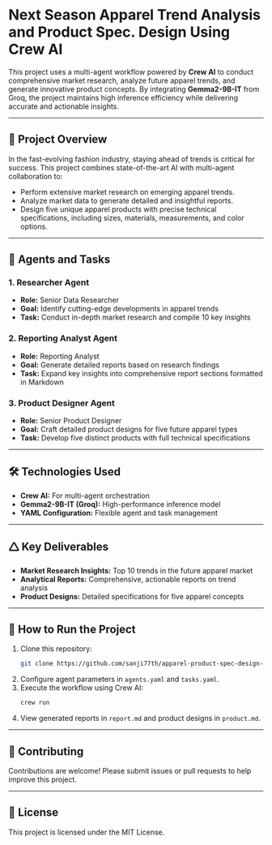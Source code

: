 # Next Season Apparel Trend Analysis and Product Spec. Design Using Crew AI

This project uses a multi-agent workflow powered by **Crew AI** to conduct comprehensive market research, analyze future apparel trends, and generate innovative product concepts. By integrating **Gemma2-9B-IT** from Groq, the project maintains high inference efficiency while delivering accurate and actionable insights.

---

## 🧠 **Project Overview**
In the fast-evolving fashion industry, staying ahead of trends is critical for success. This project combines state-of-the-art AI with multi-agent collaboration to:
- Perform extensive market research on emerging apparel trends.
- Analyze market data to generate detailed and insightful reports.
- Design five unique apparel products with precise technical specifications, including sizes, materials, measurements, and color options.

---

## 🧐 **Agents and Tasks**

### **1. Researcher Agent**
- **Role:** Senior Data Researcher  
- **Goal:** Identify cutting-edge developments in apparel trends  
- **Task:** Conduct in-depth market research and compile 10 key insights  

### **2. Reporting Analyst Agent**
- **Role:** Reporting Analyst  
- **Goal:** Generate detailed reports based on research findings  
- **Task:** Expand key insights into comprehensive report sections formatted in Markdown  

### **3. Product Designer Agent**
- **Role:** Senior Product Designer  
- **Goal:** Craft detailed product designs for five future apparel types  
- **Task:** Develop five distinct products with full technical specifications  

---

## 🛠️ **Technologies Used**
- **Crew AI:** For multi-agent orchestration  
- **Gemma2-9B-IT (Groq):** High-performance inference model  
- **YAML Configuration:** Flexible agent and task management  

---

## 🛆 **Key Deliverables**
- **Market Research Insights:** Top 10 trends in the future apparel market  
- **Analytical Reports:** Comprehensive, actionable reports on trend analysis  
- **Product Designs:** Detailed specifications for five apparel concepts  

---

## 🚀 **How to Run the Project**
1. Clone this repository:  
   ```bash
   git clone https://github.com/sanji77th/apparel-product-spec-design-agent-flow.git
   ```  
2. Configure agent parameters in `agents.yaml` and `tasks.yaml`.  
3. Execute the workflow using Crew AI:  
   ```bash
   crew run
   ```  
4. View generated reports in `report.md` and product designs in `product.md`.  

---

## 🧱 **Contributing**
Contributions are welcome! Please submit issues or pull requests to help improve this project.  

---

## 📜 **License**
This project is licensed under the MIT License.
